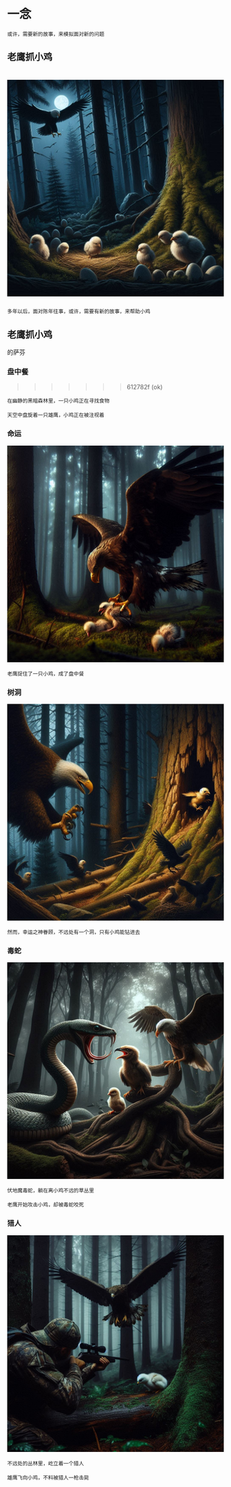 # 一念

    或许，需要新的故事，来模拟面对新的问题

## 老鹰抓小鸡

![老鹰抓小鸡](37abaa8f-a216-442d-992a-82e16d4ab81b.jpg)
=======
    多年以后，面对陈年往事，或许，需要有新的故事，来帮助小鸡

## 老鹰抓小鸡

的萨芬

### 盘中餐
>>>>>>> 612782f (ok)

    在幽静的黑暗森林里，一只小鸡正在寻找食物

    天空中盘旋着一只雄鹰，小鸡正在被注视着

### 命运

![老鹰抓住了小鸡](5b99fdfb-8170-42c2-a77b-fea7314f7a30.jpg)

    老鹰捉住了一只小鸡，成了盘中餐

### 树洞

![树洞](6ee37c69-8fe9-4f3d-9cf7-fa40e767dcb1.jpg)

    然而，幸运之神眷顾，不远处有一个洞，只有小鸡能钻进去

### 毒蛇

![毒蛇](83ae3494-5198-486e-9c3a-143550f3694b.jpg)

    伏地魔毒蛇，躺在离小鸡不远的草丛里

    老鹰开始攻击小鸡，却被毒蛇咬死

### 猎人

![猎人](e37158d2-093b-4699-80be-c4cd98b20df0.jpg)

    不远处的丛林里，屹立着一个猎人

    雄鹰飞向小鸡，不料被猎人一枪击毙
